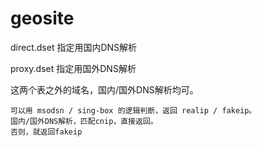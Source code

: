 # geosite

direct.dset 指定用国内DNS解析

proxy.dset 指定用国外DNS解析

这两个表之外的域名，国内/国外DNS解析均可。

    可以用 msodsn / sing-box 的逻辑判断，返回 realip / fakeip。  
    国内/国外DNS解析，匹配cnip，直接返回。  
    否则，就返回fakeip
  
